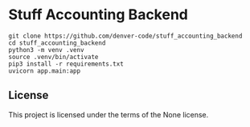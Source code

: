 # Stuff Accounting Backend

```
git clone https://github.com/denver-code/stuff_accounting_backend
cd stuff_accounting_backend
python3 -m venv .venv
source .venv/bin/activate
pip3 install -r requirements.txt
uvicorn app.main:app
```

## License

This project is licensed under the terms of the None license.

